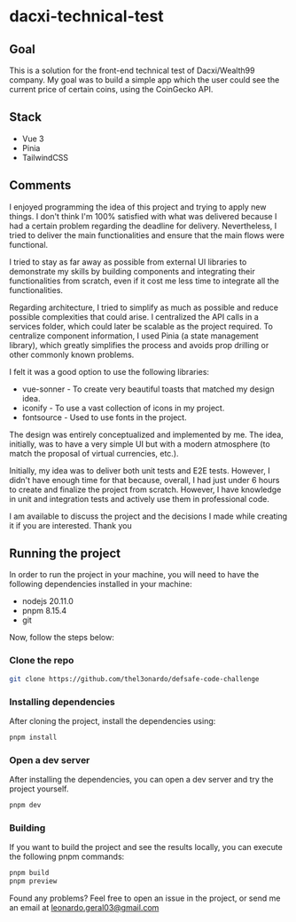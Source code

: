 # dacxi-technical-test

## Goal

This is a solution for the front-end technical test of Dacxi/Wealth99 company. My goal was to build a simple app which the user could see the current price of certain coins, using the CoinGecko API.

## Stack

- Vue 3
- Pinia
- TailwindCSS

## Comments

I enjoyed programming the idea of this project and trying to apply new things. I don't think I'm 100% satisfied with what was delivered because I had a certain problem regarding the deadline for delivery. Nevertheless, I tried to deliver the main functionalities and ensure that the main flows were functional.

I tried to stay as far away as possible from external UI libraries to demonstrate my skills by building components and integrating their functionalities from scratch, even if it cost me less time to integrate all the functionalities.

Regarding architecture, I tried to simplify as much as possible and reduce possible complexities that could arise. I centralized the API calls in a services folder, which could later be scalable as the project required. To centralize component information, I used Pinia (a state management library), which greatly simplifies the process and avoids prop drilling or other commonly known problems.

I felt it was a good option to use the following libraries:

- vue-sonner - To create very beautiful toasts that matched my design idea.
- iconify - To use a vast collection of icons in my project.
- fontsource - Used to use fonts in the project.

The design was entirely conceptualized and implemented by me. The idea, initially, was to have a very simple UI but with a modern atmosphere (to match the proposal of virtual currencies, etc.).

Initially, my idea was to deliver both unit tests and E2E tests. However, I didn't have enough time for that because, overall, I had just under 6 hours to create and finalize the project from scratch. However, I have knowledge in unit and integration tests and actively use them in professional code.

I am available to discuss the project and the decisions I made while creating it if you are interested. Thank you

## Running the project

In order to run the project in your machine, you will need to have the following dependencies installed in your machine:

- nodejs 20.11.0
- pnpm 8.15.4
- git

Now, follow the steps below:

### Clone the repo

```bash
git clone https://github.com/thel3onardo/defsafe-code-challenge
```

### Installing dependencies

After cloning the project, install the dependencies using:

```bash
pnpm install
```

### Open a dev server

After installing the dependencies, you can open a dev server and try the project yourself.

```bash
pnpm dev
```

### Building

If you want to build the project and see the results locally, you can execute the following pnpm commands:

```bash
pnpm build
pnpm preview
```

Found any problems? Feel free to open an issue in the project, or send me an email at leonardo.geral03@gmail.com
